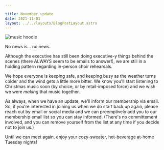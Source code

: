 ```yaml
---

title: November update
date: 2021-11-01
layout: ../../layouts/BlogPostLayout.astro
---
```



![music hoodie](../images/musichoodie.png "Keeping musically warm")

No news is... no news.

Although the executive has still been doing executive-y things behind the scenes (there ALWAYS seem to be emails to answer!), we are still in a holding pattern regarding in-person choir rehearsals.

We hope everyone is keeping safe, and keeping busy as the weather turns colder and the wind gets a little more bitter. We know you'll start listening to Christmas music soon (by choice, or by retail-imposed force) and we wish we were *making* that music together.

As always, when we have an update, we'll inform our membership via email. So, if you're interested in joining us when we do start back up again, please reach out by email or social media and we can preemptively add you to our membership email list so you can stay informed. (There's no committement involved, and you can remove yourself from the list at any time if you decide not to join us.)

Until we can meet again, enjoy your cozy-sweater, hot-beverage at-home Tuesday nights!
